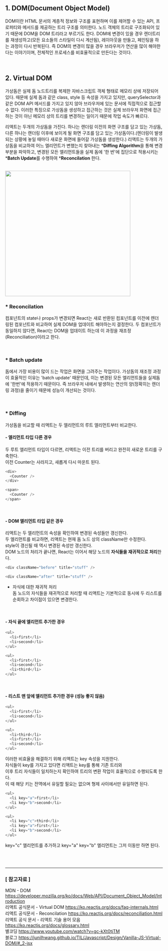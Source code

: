 ## 1. DOM(Document Object Model)
DOM이란 HTML 문서의 계층적 정보와 구조를 표현하며 이를 제어할 수 있는 API, 프로퍼티와 메서드를 제공하는 트리 구조를 의미한다. 노드 객체의 트리로 구조화되어 있기 때문에 DOM을 DOM 트리라고 부르기도 한다. 
DOM에 변경이 있을 경우 렌더트리를 재생성하고(모든 요소들의 스타일이 다시 계산됨), 레이아웃을 만들고, 페인팅을 하는 과정이 다시 반복된다. 즉 DOM의 변경이 많을 경우 브라우저가 연산을 많이 해야한다는 이야기이며, 전체적인 프로세스를 비효율적으로 만든다는 것이다.

<br/>

## 2. Virtual DOM
가상돔은 실제 돔 노드트리를 복제한 자바스크립트 객체 형태로 메모리 상에 저장되어 있다. 때문에 실제 돔과 같은 class, style 등 속성을 가지고 있지만, querySelector과 같은 DOM API 메서드를 가지고 있지 않아 브라우저에 있는 문서에 직접적으로 접근할 수 없다. 이러한 특징으로 가상돔을 생성하고 접근하는 것은 실제 브라우저 화면에 접근하는 것이 아닌 메모리 상의 트리를 변경하는 일이기 때문에 작업 속도가 빠르다. 

리액트는 두개의 가상돔을 가진다. 하나는 랜더링 이전의 화면 구조를 담고 있는 가상돔, 다른 하나는 랜더링 이후에 보이게 될 화면 구조를 담고 있는 가상돔이다.(렌더링이 발생되는 상황에 놓일 때마다 새로운 화면에 들어갈 가상돔을 생성한다.) 리액트는 두개의 가상돔을 비교하여 어느 엘리먼트가 변했는지 찾아내는 ***Diffing Algorithm**을 통해 변경 부분을 파악하고, 변경된 모든 엘리먼트들을 실제 돔에 '한 번'에 집단으로 적용시키는 ***Batch Update**를 수행하여 ***Reconcilation** 한다. 

<br/>
<image src="https://junilhwang.github.io/TIL/assets/9.93a5956f.png" width="400px">

<br/>

### * Reconcilation 
컴포넌트의 state나 props가 변경되면 React는 새로 반환된 컴포넌트를 이전에 렌더링된 컴포넌트와 비교하여 실제 DOM을 업데이트 해야하는지 결정한다. 두 컴포넌트가 동일하지 않다면, React는 DOM을 업데이트 하는데 이 과정을 재조정(Reconciliation)이라고 한다.

<br/>

### * Batch update
돔에서 가장 비용이 많이 드는 작업은 화면을 그려주는 작업이다. 가상돔의 재조정 과정이 효율적인 이유는 'batch update' 때문인데, 이는 변경된 모든 엘리먼트들을 실제돔에 '한번'에 적용하기 때문이다. 즉 브라우저 내에서 발생하는 연산의 양(정확히는 렌더링 과정)을 줄이기 때문에 성능이 개선되는 것이다.

<br/>

### * Diffing
가상돔을 비교할 때 리액트는 두 엘리먼트의 루트 엘리먼트부터 비교한다. 

#### <strong>- 엘리먼트 타입 다른 경우</strong>
두 루트 엘리먼트 타입이 다르면, 리액트는 이전 트리를 버리고 완전히 새로운 트리를 구축한다. <br/>
이전 Counter는 사라지고, 새롭게 다시 마운트 된다. 
```js
<div>
  <Counter />
</div>

<span>
  <Counter />
</span>
```

<br/>

#### <strong>- DOM 엘리먼트 타입 같은 경우</strong>
리액트는 두 엘리먼트의 속성을 확인하여 변경된 속성들만 갱신한다.<br/>
두 엘리먼트를 비교하면, 리액트는 현재 돔 노드 상의 className만 수정한다.<br/>
style이 갱신될 때 역시 변경된 속성만 갱신한다.<br/> 
DOM 노드의 처리가 끝나면, React는 이어서 해당 노드의 **자식들을 재귀적으로 처리**한다.
```js
<div className="before" title="stuff" />

<div className="after" title="stuff" />
```

- 자식에 대한 재귀적 처리<br/>
돔 노드의 자식들을 재귀적으로 처리할 때 리액트는 기본적으로 동시에 두 리스트를 순회하고 차이점이 있으면 변경한다.

<br/>

#### <strong>- 자식 끝에 엘리먼트 추가한 경우</strong>
```js
<ul>
  <li>first</li>
  <li>second</li>
</ul>

<ul>
  <li>first</li>
  <li>second</li>
  <li>third</li>
</ul>
```

<br/>

#### <strong>- 리스트 맨 앞에 엘리먼트 추가한 경우 (성능 좋지 않음) </strong>
```js
<ul>
  <li>first</li>
  <li>second</li>
</ul>

<ul>
  <li>third</li>
  <li>first</li>
  <li>second</li>
</ul>
```
이러한 비효율을 해결하기 위해 리액트는 key 속성을 지원한다.<br/>
자식들이 key를 가지고 있다면 리액트는 key를 통해 기존 트리와 <br/>
이후 트리 자식들이 일치하는지 확인하여 트리의 변환 작업이 효율적으로 수행되도록 한다.<br/>
이 때 해당 키는 전역에서 유일할 필요는 없으며 형제 사이에서만 유일하면 된다. 

```js
<ul>
  <li key="a">first</li>
  <li key="b">second</li>
</ul>

<ul>
  <li key="c">third</li>
  <li key="a">first</li>
  <li key="b">second</li>
</ul>
```
key="c" 엘리먼트를 추가하고 key="a" key="b" 엘리먼트는 그저 이동만 하면 된다. 


<br/>
<br/>
<hr/>

### [ 참고자료 ]
MDN - DOM https://developer.mozilla.org/ko/docs/Web/API/Document_Object_Model/Introduction <br/>
리액트 공식문서 - Virtual DOM https://ko.reactjs.org/docs/faq-internals.html <br/>
리액트 공식문서 - Reconcilation https://ko.reactjs.org/docs/reconciliation.html <br/>
리액트 공식 문서 - 리액트 기술 용어 모음 https://ko.reactjs.org/docs/glossary.html <br/>
별코딩 https://www.youtube.com/watch?v=gc-kXt0tjTM <br/>
블로그 https://junilhwang.github.io/TIL/Javascript/Design/Vanilla-JS-Virtual-DOM/#_2-jsx